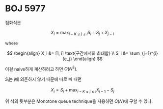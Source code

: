 # BOJ 5977

점화식은

$$
X_i = \max_{ i-K \le j \le i }{ S_i - S_{j} + X_{j-1} }
$$

where 

$$
\begin{align}
  X_i &= [1, i] \text{구간에서의 최대합} \\
  S_i &= \sum_{j=1}^{i}{e_j}
\end{align}
$$

이걸 naive하게 계산하려고 하면 $O(N^2)$.

$S_i$는 $j$에 의존하지 않기 때문에 따로 빼 내면

$$
X_i = S_i + \max_{ i-K \le j \le i }{ X_{j-1} - S_{j} }
$$

위 식의 뒷부분은 Monotone queue technique을 사용하면 $O(N)$에 구할 수 있다.
